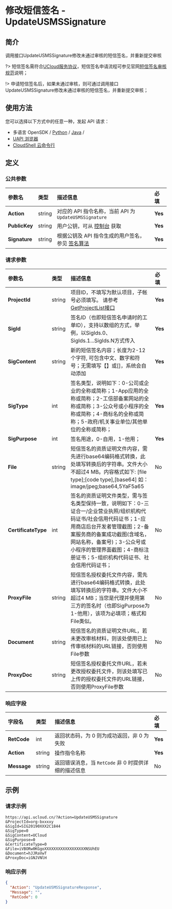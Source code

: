 # 修改短信签名 - UpdateUSMSSignature

## 简介

调用接口UpdateUSMSSignature修改未通过审核的短信签名，并重新提交审核

?> 短信签名需符合[UCloud服务协议](https://docs.ucloud.cn/management_monitor/usms/introduction/service_level)，短信签名申请流程可参见官网[短信签名审核规范](https://docs.ucloud.cn/management_monitor/usms/introduction/2005/2103)说明；

!> 申请短信签名后，如果未通过审核，则可通过调用接口UpdateUSMSSignature修改未通过审核的短信签名，并重新提交审核；


## 使用方法

您可以选择以下方式中的任意一种，发起 API 请求：
- 多语言 OpenSDK / [Python](https://github.com/ucloud/ucloud-sdk-python3) / [Java](https://github.com/ucloud/ucloud-sdk-java) /
- [UAPI 浏览器](https://console.ucloud.cn/uapi/detail?id=UpdateUSMSSignature)
- [CloudShell 云命令行](https://shell.ucloud.cn/)


## 定义

### 公共参数

| 参数名 | 类型 | 描述信息 | 必填 |
|:---|:---|:---|:---|
| **Action**     | string  | 对应的 API 指令名称，当前 API 为 `UpdateUSMSSignature`                        | **Yes** |
| **PublicKey**  | string  | 用户公钥，可从 [控制台](https://console.ucloud.cn/uapi/apikey) 获取                                             | **Yes** |
| **Signature**  | string  | 根据公钥及 API 指令生成的用户签名，参见 [签名算法](api/summary/signature.md)  | **Yes** |

### 请求参数

| 参数名 | 类型 | 描述信息 | 必填 |
|:---|:---|:---|:---|
| **ProjectId** | string | 项目ID，不填写为默认项目，子帐号必须填写。 请参考[GetProjectList接口](https://docs.ucloud.cn/api/summary/get_project_list) |**Yes**|
| **SigId** | string | 签名ID（也即短信签名申请时的工单ID），支持以数组的方式，举例，以SigIds.0、SigIds.1...SigIds.N方式传入    |**Yes**|
| **SigContent** | string | 新的短信签名内容；长度为2-12个字符, 可包含中文、数字和符号；无需填写【】或[]，系统会自动添加 |**Yes**|
| **SigType** | int | 签名类型，说明如下：0-公司或企业的全称或简称；1-App应用的全称或简称；2-工信部备案网站的全称或简称；3-公众号或小程序的全称或简称；4-商标名的全称或简称；5-政府/机关事业单位/其他单位的全称或简称； |**Yes**|
| **SigPurpose** | int | 签名用途，0-自用，1-他用； |**Yes**|
| **File** | string | 短信签名的资质证明文件内容，需先进行base64编码格式转换，此处填写转换后的字符串。文件大小不超过4 MB。内容格式如下: [file type];[code type],[base64]  如：image/jpeg;base64,5YaF5a65 |No|
| **CertificateType** | int | 签名的资质证明文件类型，需与签名类型保持一致，说明如下：0-三证合一/企业营业执照/组织机构代码证书/社会信用代码证书；1-应用商店后台开发者管理截图；2-备案服务商的备案成功截图(含域名，网站名称，备案号)；3-公众号或小程序的管理界面截图；4-商标注册证书；5-组织机构代码证书、社会信用代码证书； |No|
| **ProxyFile** | string | 短信签名授权委托文件内容，需先进行base64编码格式转换，此处填写转换后的字符串。文件大小不超过4 MB；当您是代理并使用第三方的签名时（也即SigPurpose为1-他用），该项为必填项；格式和File类似。 |No|
| **Document** | string | 短信签名的资质证明文件URL，若未更改审核材料，则该处使用已上传审核材料的URL链接，否则使用File参数 |No|
| **ProxyDoc** | string | 短信签名授权委托文件URL，若未更改授权委托文件，则该处填写已上传的授权委托文件的URL链接，否则使用ProxyFile参数 |No|

### 响应字段

| 字段名 | 类型 | 描述信息 | 必填 |
|:---|:---|:---|:---|
| **RetCode** | int | 返回状态码，为 0 则为成功返回，非 0 为失败 |**Yes**|
| **Action** | string | 操作指令名称 |**Yes**|
| **Message** | string | 返回错误消息，当 `RetCode` 非 0 时提供详细的描述信息 |No|




## 示例

### 请求示例
    
```
https://api.ucloud.cn/?Action=UpdateUSMSSignature
&ProjectId=org-bxxxxy
&SigId=SIG20190XXX2C1844
&SigType=0
&SigContent=UCloud
&SigPurpose=0
&CertificateType=0
&File=iVBORw0KGgoXXXXXXXXXXXXXXXXXXNSUhEU
&Document=hJJRaVwT
&ProxyDoc=iGNJVNlH
```

### 响应示例
    
```json
{
  "Action": "UpdateUSMSSignatureResponse",
  "Message": "",
  "RetCode": 0
}
```





